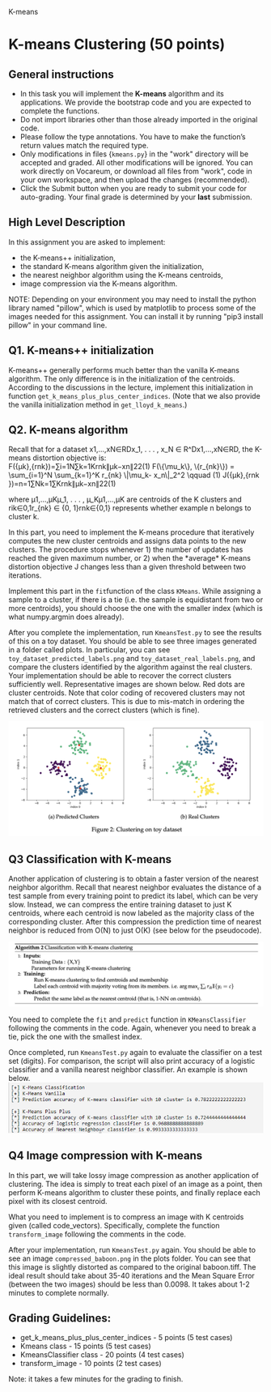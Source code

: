   K-means 

K-means Clustering (50 points)
==============================

General instructions
--------------------

*   In this task you will implement the **K-means** algorithm and its applications. We provide the bootstrap code and you are expected to complete the functions.
*   Do not import libraries other than those already imported in the original code.
*   Please follow the type annotations. You have to make the function’s return values match the required type.
*   Only modifications in files {`kmeans.py`} in the "work" directory will be accepted and graded. All other modifications will be ignored. You can work directly on Vocareum, or download all files from "work", code in your own workspace, and then upload the changes (recommended).
*   Click the Submit button when you are ready to submit your code for auto-grading. Your final grade is determined by your **last** submission.

High Level Description
----------------------

In this assignment you are asked to implement:

*   the K-means++ initialization,
*   the standard K-means algorithm given the initialization,
*   the nearest neighbor algorithm using the K-means centroids,
*   image compression via the K-means algorithm.

NOTE: Depending on your environment you may need to install the python library named "pillow", which is used by matplotlib to process some of the images needed for this assignment. You can install it by running "pip3 install pillow" in your command line.

Q1. K-means++ initialization
----------------------------

K-means++ generally performs much better than the vanilla K-means algorithm. The only difference is in the initialization of the centroids. According to the discussions in the lecture, implement this initialization in function `get_k_means_plus_plus_center_indices`. (Note that we also provide the vanilla initialization method in `get_lloyd_k_means`.)

Q2. K-means algorithm
---------------------

Recall that for a dataset x1,...,xN∈RDx\_1, . . . , x\_N ∈ R^Dx1​,...,xN​∈RD, the K-means distortion objective is:  
F({μk},{rnk})\=∑i\=1N∑k\=1Krnk∥μk−xn∥22(1) F(\\{\\mu\_k\\}, \\{r\_{nk}\\}) = \\sum\_{i=1}^N \\sum\_{k=1}^K r\_{nk} \\|\\mu\_k- x\_n\\|\_2^2 \\qquad (1) J({μk​},{rnk​})\=n\=1∑N​k\=1∑K​rnk​∥μk​−xn​∥22​(1)

where µ1,...,µKµ\_1, . . . , µ\_Kµ1​,...,µK​ are centroids of the K clusters and rik∈0,1r\_{nk} ∈ {0, 1}rnk​∈{0,1} represents whether example n belongs to cluster k.  
  
In this part, you need to implement the K-means procedure that iteratively computes the new cluster centroids and assigns data points to the new clusters. The procedure stops whenever 1) the number of updates has reached the given maximum number, or 2) when the \*average\* K-means distortion objective J changes less than a given threshold between two iterations.  
  
Implement this part in the `fit`function of the class `KMeans`. While assigning a sample to a cluster, if there is a tie (i.e. the sample is equidistant from two or more centroids), you should choose the one with the smaller index (which is what numpy.argmin does already).

After you complete the implementation, run `KmeansTest.py` to see the results of this on a toy dataset. You should be able to see three images generated in a folder called plots. In particular, you can see `toy_dataset_predicted_labels.png` and `toy_dataset_real_labels.png`, and compare the clusters identified by the algorithm against the real clusters. Your implementation should be able to recover the correct clusters sufficiently well. Representative images are shown below. Red dots are cluster centroids. Note that color coding of recovered clusters may not match that of correct clusters. This is due to mis-match in ordering the retrieved clusters and the correct clusters (which is fine).

![](clusters.png)

Q3 Classification with K-means
------------------------------

Another application of clustering is to obtain a faster version of the nearest neighbor algorithm. Recall that nearest neighbor evaluates the distance of a test sample from every training point to predict its label, which can be very slow. Instead, we can compress the entire training dataset to just K centroids, where each centroid is now labeled as the majority class of the corresponding cluster. After this compression the prediction time of nearest neighbor is reduced from O(N) to just O(K) (see below for the pseudocode).  
  
![](Algo.png)  
  
You need to complete the `fit` and `predict` function in `KMeansClassifier` following the comments in the code. Again, whenever you need to break a tie, pick the one with the smallest index.  
  
Once completed, run `KmeansTest.py` again to evaluate the classifier on a test set (digits). For comparison, the script will also print accuracy of a logistic classifier and a vanilla nearest neighbor classifier. An example is shown below. ![](classification_output.png)

Q4 Image compression with K-means
---------------------------------

In this part, we will take lossy image compression as another application of clustering. The idea is simply to treat each pixel of an image as a point, then perform K-means algorithm to cluster these points, and finally replace each pixel with its closest centroid.  

What you need to implement is to compress an image with K centroids given (called code\_vectors). Specifically, complete the function `transform_image` following the comments in the code.  
  
After your implementation, run `KmeansTest.py` again. You should be able to see an image `compressed_baboon.png` in the plots folder. You can see that this image is slightly distorted as compared to the original baboon.tiff. The ideal result should take about 35-40 iterations and the Mean Square Error (between the two images) should be less than 0.0098. It takes about 1-2 minutes to complete normally.

Grading Guidelines:
-------------------

*   get\_k\_means\_plus\_plus\_center\_indices - 5 points (5 test cases)
*   Kmeans class - 15 points (5 test cases)
*   KmeansClassifier class - 20 points (4 test cases)
*   transform\_image - 10 points (2 test cases)

Note: it takes a few minutes for the grading to finish.